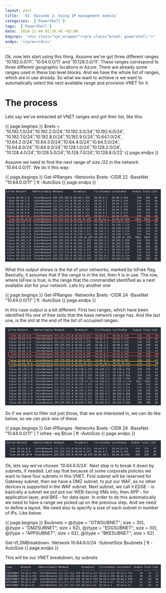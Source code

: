 ```yaml
---
layout: post
title:  '02. Episode 2: Using IP management module'
categories:  ['PowerShell']
tags:  ['PowerShell']
date:  2018-12-04 01:38:48 +03:00
beginps: '<div class="syn_wrapper"><pre class="brush: powershell;">'
endps: '</pre></div>'
---
```


Ok, now lets start using this thing. Assume we've got three different ranges '10.192.0.0/11', '10.64.0.0/11' and '10.128.0.0/11'. These ranges correspond to three different geographic locations in Azure. There are already some ranges used in these top level blocks. And we have the whole list of ranges, which are in use already. So what we want to achieve is we want to automatically select the next available range and provision VNET for it.

<!--more-->

# The process

Lets say we've extracted all VNET ranges and got their list, like this:

{{ page.beginps }}
$nets = '10.192.1.0/24','10.192.2.0/24','10.192.3.0/24','10.192.6.0/24',
        '10.192.7.0/24','10.192.8.0/24','10.192.9.0/24','10.64.1.0/24',
        '10.64.2.0/24','10.64.3.0/24','10.64.4.0/24','10.64.5.0/24',
        '10.64.8.0/24','10.64.9.0/24','10.128.1.0/24','10.128.2.0/24',
        '10.128.4.0/24','10.128.5.0/24','10.128.7.0/24','10.128.8.0/22'
{{ page.endps }}

Assume we need to find the next range of size /22 in the network '10.64.0.0/11'. We do it this way:

{{ page.beginps }}
Get-IPRanges -Networks $nets -CIDR 22 -BaseNet "10.64.0.0/11" | ft -AutoSize
{{ page.endps }}

![fisttest](/images/posts/2018-12-04-16-40-18.png)

What this output shows is the list of your networks, marked by IsFree flag. Basically, it assumes that if the range is in the list, then it is in use. The row, where IsFree is true, is the range that the commandlet identified as a next available slot for your network. Lets try another one

{{ page.beginps }}
Get-IPRanges -Networks $nets -CIDR 24 -BaseNet "10.64.0.0/11" | ft -AutoSize
{{ page.endps }}

In this case output is a bit different. First two ranges, which have been identified fits one of free slots that the base network range has. And the last one, is the slot at the end of the list of occupied ranges.

![secondtest](/images/posts/2018-12-04-16-40-51.png)

So if we want to filter out just those, that we are interested in, we can do like below, so we can pick one of these.

{{ page.beginps }}
Get-IPRanges -Networks $nets -CIDR 24 -BaseNet "10.64.0.0/11" | ? isfree -eq $true | ft -AutoSize
{{ page.endps }}

![thirdtest](/images/posts/2018-12-04-16-44-26.png)

Ok, lets say we've chosen '10.64.6.0/24'. Next step is to break it down by subnets, if needed. Let say that because of some corporate policies we want to have four subnets in this VNET. First subnet will be reserved for Gateway subnet, then we have a DMZ subnet, to put our WAF, as no other devices is supported in the WAF subnet. Next subnet, we call it EDGE - is basically a subnet we put put our WEB-facing VMs into, then APP - for application layer, and BKE - for data layer. In order to do this automatically we need to have a range we picked up on the previous step. And we need to define a layout. We need also to specify a size of each subnet in number of IPs. Like below.

{{ page.beginps }}
$subnets = @{type = "GTWSUBNET"; size = 30},
@{type = "DMZSUBNET"; size = 62},
@{type = "EDGSUBNET"; size = 30},
@{type = "APPSUBNET"; size = 62},
@{type = "BKESUBNET"; size = 62}

Get-VLSMBreakdown -Network 10.64.6.0/24 -SubnetSize $subnets | ft -AutoSize
{{ page.endps }}

This will be our VNET breakdown, by subnets

![breakdown](/images/posts/2018-12-04-16-53-13.png)